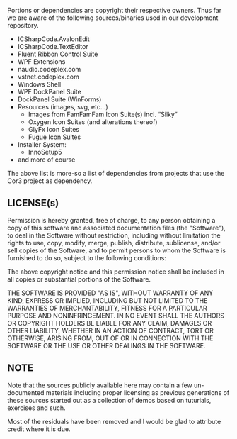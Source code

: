 Portions or dependencies are copyright their respective owners.
Thus far we are aware of the following sources/binaries used in
our development repository.

* ICSharpCode.AvalonEdit
* ICSharpCode.TextEditor
* Fluent Ribbon Control Suite
* WPF Extensions
* naudio.codeplex.com
* vstnet.codeplex.com
* Windows Shell
* WPF DockPanel Suite
* DockPanel Suite (WinForms)
* Resources (images, svg, etc...)
  * Images from FamFamFam Icon Suite(s) incl. &ldquo;Silky&rdquo;
  * Oxygen Icon Suites (and alterations thereof)
  * GlyFx Icon Suites
  * Fugue Icon Suites
* Installer System: 
  * InnoSetup5
* and more of course

The above list is more-so a list of dependencies from projects that use the Cor3 project as dependency.

## LICENSE(s)

Permission is hereby granted, free of charge, to any person
obtaining a copy of this software and associated documentation
files (the "Software"), to deal in the Software without
restriction, including without limitation the rights to use,
copy, modify, merge, publish, distribute, sublicense, and/or sell
copies of the Software, and to permit persons to whom the
Software is furnished to do so, subject to the following
conditions:

The above copyright notice and this permission notice shall be
included in all copies or substantial portions of the Software.

THE SOFTWARE IS PROVIDED "AS IS", WITHOUT WARRANTY OF ANY KIND,
EXPRESS OR IMPLIED, INCLUDING BUT NOT LIMITED TO THE WARRANTIES
OF MERCHANTABILITY, FITNESS FOR A PARTICULAR PURPOSE AND
NONINFRINGEMENT. IN NO EVENT SHALL THE AUTHORS OR COPYRIGHT
HOLDERS BE LIABLE FOR ANY CLAIM, DAMAGES OR OTHER LIABILITY,
WHETHER IN AN ACTION OF CONTRACT, TORT OR OTHERWISE, ARISING
FROM, OUT OF OR IN CONNECTION WITH THE SOFTWARE OR THE USE OR
OTHER DEALINGS IN THE SOFTWARE.

## NOTE

Note that the sources publicly available here may contain a few
un-documented materials including proper licensing as previous
generations of these sources started out as a collection
of demos based on tuturials, exercises and such.

Most of the residuals have been removed and I would be glad to
attribute credit where it is due.
